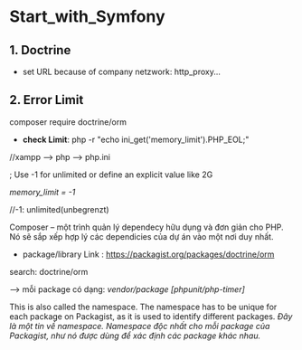 # Start_with_Symfony
## 1. Doctrine
- set URL because of company netzwork:
http_proxy...
## 2. Error Limit
 composer require doctrine/orm
 
- **check Limit**: 
php -r "echo ini_get('memory_limit').PHP_EOL;" 

//xampp --> php --> php.ini 

; Use -1 for unlimited or define an explicit value like 2G 

*memory_limit = -1*

//-1: unlimited(unbegrenzt) 

Composer – một trình quản lý dependecy hữu dụng và đơn giản cho PHP. Nó sẽ sắp xếp hợp lý các dependicies của dự án vào một nơi duy nhất.

- package/library
Link : https://packagist.org/packages/doctrine/orm

search: doctrine/orm

-->  mỗi package có dạng: *vendor/package [phpunit/php-timer]*

This is also called the namespace. The namespace has to be unique for each package on Packagist, as it is used to identify different packages. *Đây là một tin về namespace. Namespace độc nhất cho mỗi package của Packagist, như nó được dùng để xác định các package khác nhau.*
